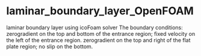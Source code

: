 # laminar_boundary_layer_OpenFOAM
laminar boundary layer using icoFoam solver
The boundary conditions:
zerogradient on the top and bottom of the entrance region; fixed velocity on the left of the entrance region. zerogradient on the top and right of the flat plate region; no slip on the bottom.
